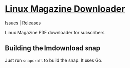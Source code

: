 # [Linux Magazine Downloader](https://github.com/pbek/lmdownload)

[Issues](https://github.com/pbek/lmdownload/issues) |
[Releases](https://github.com/pbek/lmdownload/releases)


Linux Magazine PDF downloader for subscribers

## Building the lmdownload snap

Just run `snapcraft` to build the snap. It uses Go.

